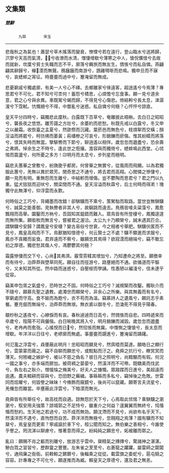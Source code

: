 

## 文集類

##### 楚辭
　　　`九辯`　　　　`宋玉`

* * *

悲哉秋之為氣也！蕭瑟兮草木搖落而變衰，憭慄兮若在遠行，登山臨水兮送將歸，泬寥兮天高而氣清，𡧯𡽐兮收潦而水清，憯悽增欷兮薄寒之中人，愴怳懭悢兮去故而就新，坎廩兮貧士失職而志不平，廓落兮羇旅而無友生。惆悵兮而私自憐。燕翩翩其辭歸兮，蟬𡧯漠而無聲。鴈廱廱而南游兮，鵾雞啁哳而悲鳴。獨申旦而不寐兮，哀蟋蟀之宵征。時亹亹而過中兮，蹇淹留而無成。

悲憂窮戚兮獨處廓，有美一人兮心不繹。去鄉離家兮徠遠客，超逍遙兮今焉薄？專思君兮不可化，君不知兮可柰何！蓄怨兮積思，心煩憺兮忘食事。願一見兮道余意，君之心兮與余異。車既駕兮朅而歸，不得見兮心傷悲。倚結軨兮長太息，涕潺湲兮下霑軾。忼慨絕兮不得，中瞀亂兮迷惑。私自憐兮何極？心怦怦兮諒直。

皇天平分四時兮，竊獨悲此廩秋。白露既下百草兮，奄離披此梧楸。去白日之昭昭兮，襲長夜之悠悠。離芳藹之方壯兮，余萎約而悲愁。秋既先戒以白露兮，冬又申之以嚴霜。收恢臺之孟夏兮，然欿傺而沉藏。葉菸邑而無色兮，枝煩挐而交橫；顏淫溢而將罷兮，柯彷彿而萎黃；萷櫹槮之可哀兮，形銷鑠而瘀傷。惟其紛糅而將落兮，恨其失時而無當。擥騑轡而下節兮，聊逍遙以相佯。歲忽忽而遒盡兮，恐余壽之弗將。悼余生之不時兮，逢此世之俇攘。澹容與而獨倚兮，蟋蟀鳴此西堂。心怵惕而震盪兮，何所憂之多方！卬明月而太息兮，步列星而極明。

竊悲夫蕙華之曾敷兮，紛旖旎乎都房。何曾華之無實兮，從風雨而飛颺。以為君獨服此蕙兮，羌無以異於眾芳。閔奇思之不通兮，將去君而高翔。心閔憐之慘悽兮，願一見而有明。重無怨而生離兮，中結軫而增傷。豈不鬱陶而思君兮？君之門以九重。猛犬狺狺而迎吠兮，關梁閉而不通。皇天淫溢而秋霖兮，后土何時而得漧！塊獨守此無澤兮，仰浮雲而永歎。

何時俗之工巧兮，背繩墨而改錯！卻騏驥而不乘兮，策駑駘而取路。當世豈無騏驥兮，誠莫之能善御。見執轡者非其人兮，故駶跳而遠去。鳧鴈皆唼夫粱藻兮，鳳愈飄翔而高舉。圜鑿而方枘兮，吾固知其鉏鋙而難入。眾鳥皆有所登棲兮，鳳獨遑遑而無所集。願銜枚而無言兮，嘗被君之渥洽。太公九十乃顯榮兮，誠未遇其匹合。謂騏驥兮安歸？謂鳳皇兮安棲？變古易俗兮世衰，今之相者兮舉肥。騏驥伏匿而不見兮，鳳皇高飛而不下。鳥獸猶知懷德兮，何云賢士之不處？驥不驟進而求服兮，鳳亦不貪餧而妄食。君弃遠而不察兮，雖願忠其焉得？欲寂漠而絕端兮，竊不敢忘初之厚德。獨悲愁其傷人兮，馮鬱鬱其何極？

霜露慘悽而交下兮，心尚𡴘其弗濟。霰雪雰糅其增加兮，乃知遭命之將至。願徼幸而有待兮，泊莽莽與壄草同死。願自往而徑游兮，路壅絕而不通。欲循道而平驅兮，又未知其所從。然中路而迷惑兮，自壓桉而學誦。性愚陋以褊淺兮，信未達乎從容。

竊美申包胥之氣盛兮，恐時世之不固。何時俗之工巧兮？滅規榘而改鑿。獨耿介而不隨兮，願慕先聖之遺教。處濁世而顯榮兮，非余心之所樂。與其無義而有名兮，寧窮處而守高。食不媮而為飽兮，衣不苟而為溫。竊慕詩人之遺風兮，願託志乎素餐。蹇充倔而無端兮，泊莽莽而無垠。無衣裘以御冬兮，恐溘死不得見乎陽春。

靚杪秋之遙夜兮，心繚悷而有哀。春秋逴逴而日高兮，然惆悵而自悲。四時遞來而卒歲兮，陰陽不可與儷偕。白日晼晚其將入兮，明月銷鑠而減毀。歲忽忽而遒盡兮，老冉冉而愈㢮。心搖悅而日𡴘兮，然怊悵而無冀。中憯惻之悽愴兮，長太息而增欷。年洋洋以日往兮，老嵺廓而無處。事亹亹而覬進兮，蹇淹留而躊躇。

何氾濫之浮雲兮，猋壅蔽此明月！忠昭昭而願見兮，然霠曀而莫達。願皓日之顯行兮，雲蒙蒙而蔽之。竊不自聊而願忠兮，或黕點而汙之。堯舜之抗行兮，瞭冥冥而薄天。何險巇之嫉妒兮，被以不慈之偽名？彼日月之照明兮，尚黯黮而有瑕。何況一國之事兮，亦多端而膠加。被荷裯之晏晏兮，然潢洋而不可帶。既驕美而伐武兮，負左右之耿介。憎慍惀之脩美兮，好夫人之慷慨。眾踥蹀而日進兮，美超遠而逾邁。農夫輟耕而容與兮，恐田野之蕪穢。事緜緜而多私兮，竊悼後之危敗。世雷同而炫曜兮，何毀譽之昧昧！今脩飾而窺鏡兮，後尚可以竄藏。願寄言夫流星兮，羌儵忽而難當。卒壅蔽此浮雲兮，下暗漠而無光。

堯舜皆有所舉任兮，故高枕而自適。諒無怨於天下兮，心焉取此怵惕？乘騏驥之瀏瀏兮，馭安用夫強策？諒城郭之不足恃兮，雖重介之何益？邅翼翼而無終兮，忳惛惛而愁約。生天地之若過兮，功不成而無効。願沈滯而不見兮，尚欲布名乎天下。然潢洋而不遇兮，直怐愗而自苦。莽洋洋而無極兮，忽翱翔之焉薄？國有驥而不知椉兮，焉皇皇而更索？寧戚謳於車下兮，桓公聞而知之。無伯樂之善相兮，今誰使乎譽之。罔流涕以聊慮兮，惟著意而得之。紛純純之願忠兮，妬被離而鄣之。

亂曰：願賜不肖之軀而別離兮，放游志乎雲中。椉精氣之摶摶兮，騖諸神之湛湛。驂白霓之習習兮，歷群靈之豐豐。左朱雀之茇茇兮，右蒼龍之躣躣。屬雷師之闐闐兮，通飛廉之衙衙。前輊輬之鏘鏘兮，後輜乘之從從。載雲旗之委蛇兮，扈屯騎之容容。計專專之不可化兮，願遂推而為臧。賴皇天之厚德兮，還及君之無恙。

* * *

